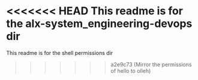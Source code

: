 <<<<<<< HEAD
This readme is for the alx-system_engineering-devops dir
=======
This readme is for the shell permissions dir 
>>>>>>> a2e9c73 (Mirror the permissions of hello to olleh)

